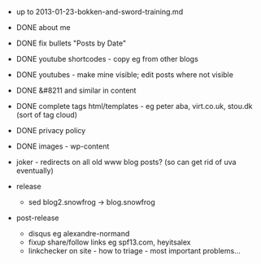 * up to 2013-01-23-bokken-and-sword-training.md

* DONE about me
* DONE fix bullets "Posts by Date"
* DONE youtube shortcodes - copy eg from other blogs
* DONE youtubes - make mine visible; edit posts where not visible
* DONE &#8211 and similar in content
* DONE complete tags html/templates - eg peter aba, virt.co.uk, stou.dk
  (sort of tag cloud)
* DONE privacy policy
* DONE images - wp-content

* joker - redirects on all old www blog posts? (so can get rid of uva
  eventually)

* release
  * sed blog2.snowfrog -> blog.snowfrog

* post-release
  * disqus eg alexandre-normand
  * fixup share/follow links eg spf13.com, heyitsalex
  * linkchecker on site - how to triage - most important problems...
